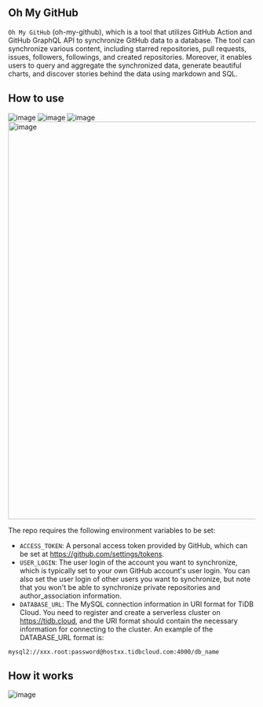 ## Oh My GitHub

`Oh My GitHub` (oh-my-github), which is a tool that utilizes GitHub Action and GitHub GraphQL API to synchronize GitHub data to a database. The tool can synchronize various content, including starred repositories, pull requests, issues, followers, followings, and created repositories. Moreover, it enables users to query and aggregate the synchronized data, generate beautiful charts, and discover stories behind the data using markdown and SQL.

## How to use


![image](https://user-images.githubusercontent.com/63877/221096416-09c25ae7-f950-4236-9316-36efb0ae8788.png)
![image](https://user-images.githubusercontent.com/63877/221096988-df041b77-e0f2-480c-aa29-e61e85bfb446.png)
![image](https://user-images.githubusercontent.com/63877/221097400-a7d7edf4-5d3b-4295-9208-957ab1469bff.png)
<img width="809" alt="image" src="https://user-images.githubusercontent.com/63877/221098837-2b50059a-30b0-4462-bf29-d1aeed0602f7.png">





The repo requires the following environment variables to be set:

* `ACCESS_TOKEN`: A personal access token provided by GitHub, which can be set at https://github.com/settings/tokens.
* `USER_LOGIN`: The user login of the account you want to synchronize, which is typically set to your own GitHub account's user login. You can also set the user login of other users you want to synchronize, but note that you won't be able to synchronize private repositories and author_association information.
* `DATABASE_URL`: The MySQL connection information in URI format for TiDB Cloud. You need to register and create a serverless cluster on https://tidb.cloud, and the URI format should contain the necessary information for connecting to the cluster. An example of the DATABASE_URL format is: 

```
mysql2://xxx.root:password@hostxx.tidbcloud.com:4000/db_name
```

## How it works

![image](https://user-images.githubusercontent.com/63877/219487121-68fefc7b-310d-4d5d-8890-eb5c70312443.png)
